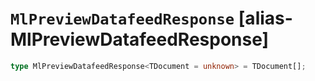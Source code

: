 # `MlPreviewDatafeedResponse` [alias-MlPreviewDatafeedResponse]
```typescript
type MlPreviewDatafeedResponse<TDocument = unknown> = TDocument[];
```
